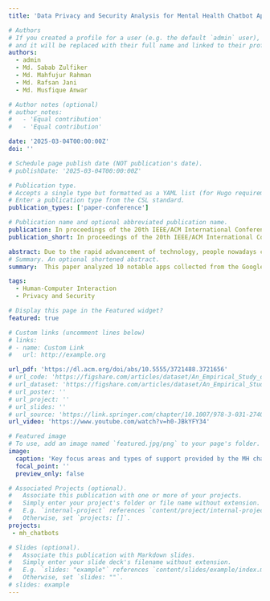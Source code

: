 ```yaml
---
title: 'Data Privacy and Security Analysis for Mental Health Chatbot Applications'

# Authors
# If you created a profile for a user (e.g. the default `admin` user), write the username (folder name) here
# and it will be replaced with their full name and linked to their profile.
authors:
  - admin
  - Md. Sabab Zulfiker
  - Md. Mahfujur Rahman
  - Md. Rafsan Jani
  - Md. Musfique Anwar 

# Author notes (optional)
# author_notes:
#   - 'Equal contribution'
#   - 'Equal contribution'

date: '2025-03-04T00:00:00Z'
doi: ''

# Schedule page publish date (NOT publication's date).
# publishDate: '2025-03-04T00:00:00Z'

# Publication type.
# Accepts a single type but formatted as a YAML list (for Hugo requirements).
# Enter a publication type from the CSL standard.
publication_types: ['paper-conference']

# Publication name and optional abbreviated publication name.
publication: In proceedings of the 20th IEEE/ACM International Conference on Human-Robot Interaction (HRI 2025) 
publication_short: In proceedings of the 20th IEEE/ACM International Conference on Human-Robot Interaction (HRI 2025)

abstract: Due to the rapid advancement of technology, people nowadays consider chatbot-based mobile applications as a vital resource to get various mental and emotional support. ...Please click pdf option to read more.
# Summary. An optional shortened abstract.
summary:  This paper analyzed 10 notable apps collected from the Google Play Store, examining their functionalities, data safety policies and required permissions to assess whether user data privacy is adequately protected. We also performed some security test and found several vulnerabilities and discrepancies.

tags:
  - Human-Computer Interaction
  - Privacy and Security

# Display this page in the Featured widget?
featured: true

# Custom links (uncomment lines below)
# links:
# - name: Custom Link
#   url: http://example.org

url_pdf: 'https://dl.acm.org/doi/abs/10.5555/3721488.3721656'
# url_code: 'https://figshare.com/articles/dataset/An_Empirical_Study_of_Deep_Learning_Models_for_Vulnerability_Detection/20791240'
# url_dataset: 'https://figshare.com/articles/dataset/An_Empirical_Study_of_Deep_Learning_Models_for_Vulnerability_Detection/20791240'
# url_poster: ''
# url_project: ''
# url_slides: ''
# url_source: 'https://link.springer.com/chapter/10.1007/978-3-031-27409-1_15'
url_video: 'https://www.youtube.com/watch?v=h0-JBkYFY34'

# Featured image
# To use, add an image named `featured.jpg/png` to your page's folder.
image:
  caption: 'Key focus areas and types of support provided by the MH chatbots'
  focal_point: ''
  preview_only: false

# Associated Projects (optional).
#   Associate this publication with one or more of your projects.
#   Simply enter your project's folder or file name without extension.
#   E.g. `internal-project` references `content/project/internal-project/index.md`.
#   Otherwise, set `projects: []`.
projects:
 - mh_chatbots

# Slides (optional).
#   Associate this publication with Markdown slides.
#   Simply enter your slide deck's filename without extension.
#   E.g. `slides: "example"` references `content/slides/example/index.md`.
#   Otherwise, set `slides: ""`.
# slides: example
---
```


<!-- {{% callout note %}}
Click the _Cite_ button above to demo the feature to enable visitors to import publication metadata into their reference management software.
{{% /callout %}}

{{% callout note %}}
Create your slides in Markdown - click the _Slides_ button to check out the example.
{{% /callout %}}

Add the publication's **full text** or **supplementary notes** here. You can use rich formatting such as including [code, math, and images](https://wowchemy.com/docs/content/writing-markdown-latex/). -->
